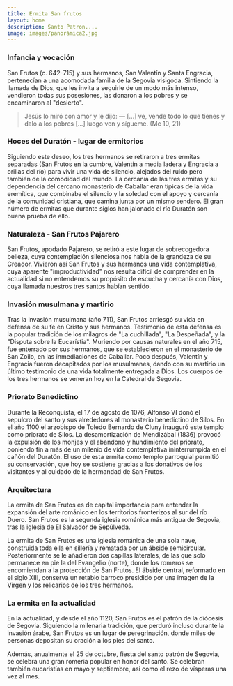```yaml
---
title: Ermita San frutos
layout: home
description: Santo Patron....
image: images/panorámica2.jpg
---
```



### Infancia y vocación

San Frutos (c. 642-715) y sus hermanos, San Valentín y Santa Engracia, pertenecían a una acomodada familia de la Segovia visigoda. Sintiendo la llamada de Dios, que les invita a seguirle de un modo más intenso, vendieron todas sus posesiones, las donaron a los pobres y se encaminaron al "desierto".

> Jesús lo miró con amor y le dijo: ― [...] ve, vende todo lo que tienes y dalo a los pobres [...] luego ven y sígueme. (Mc 10, 21)

### Hoces del Duratón - lugar de ermitorios

Siguiendo este deseo, los tres hermanos se retiraron a tres ermitas separadas (San Frutos en la cumbre, Valentín a media ladera y Engracia a orillas del río) para vivir una vida de silencio, alejados del ruido pero también de la comodidad del mundo. La cercanía de las tres ermitas y su dependencia del cercano monasterio de Caballar eran típicas de la vida eremítica, que combinaba el silencio y la soledad con el apoyo y cercanía de la comunidad cristiana, que camina junta por un mismo sendero. El gran número de ermitas que durante siglos han jalonado el río Duratón son buena prueba de ello.

### Naturaleza - San Frutos Pajarero

San Frutos, apodado Pajarero, se retiró a este lugar de sobrecogedora belleza, cuya contemplación silenciosa nos habla de la grandeza de su Creador. Vivieron así San Frutos y sus hermanos una vida contemplativa, cuya aparente "improductividad" nos resulta difícil de comprender en la actualidad si no entendemos su propósito de escucha y cercanía con Dios, cuya llamada nuestros tres santos habían sentido.

### Invasión musulmana y martirio

Tras la invasión musulmana (año 711), San Frutos arriesgó su vida en defensa de su fe en Cristo y sus hermanos. Testimonio de esta defensa es la popular tradición de los milagros de "La cuchillada", "La Despeñada", y la "Disputa sobre la Eucarístia". Muriendo por causas naturales en el año 715, fue enterrado por sus hermanos, que se establecieron en el monasterio de San Zoilo, en las inmediaciones de Caballar. Poco después, Valentín y Engracia fueron decapitados por los musulmanes, dando con su martirio un último testimonio de una vida totalmente entregada a Dios. Los cuerpos de los tres hermanos se veneran hoy en la Catedral de Segovia.

### Priorato Benedictino

Durante la Reconquista, el 17 de agosto de 1076, Alfonso VI donó el sepulcro del santo y sus alrededores al monasterio benedictino de Silos. En el año 1100 el arzobispo de Toledo Bernardo de Cluny inauguró este templo como priorato de Silos. La desamortización de Mendizábal (1836) provocó la expulsión de los monjes y el abandono y hundimiento del priorato, poniendo fin a más de un milenio de vida contemplativa ininterrumpida en el cañón del Duratón. El uso de esta ermita como templo parroquial permitió su conservación, que hoy se sostiene gracias a los donativos de los visitantes y al cuidado de la hermandad de San Frutos.

### Arquitectura

La ermita de San Frutos es de capital importancia para entender la expansión del arte románico en los territorios fronterizos al sur del río Duero. San Frutos es la segunda iglesia románica más antigua de Segovia, tras la iglesia de El Salvador de Sepúlveda.

La ermita de San Frutos es una iglesia románica de una sola nave, construida toda ella en sillería y rematada por un ábside semicircular. Posteriormente se le añadieron dos capillas laterales, de las que solo permanece en pie la del Evangelio (norte), donde los romeros se encomiendan a la protección de San Frutos. El ábside central, reformado en el siglo XIII, conserva un retablo barroco presidido por una imagen de la Virgen y los relicarios de los tres hermanos.

### La ermita en la actualidad

En la actualidad, y desde el año 1120, San Frutos es el patrón de la diócesis de Segovia. Siguiendo la milenaria tradición, que perduró incluso durante la invasión árabe, San Frutos es un lugar de peregrinación, donde miles de personas depositan su oración a los pies del santo.

Además, anualmente el 25 de octubre, fiesta del santo patrón de Segovia, se celebra una gran romería popular en honor del santo. Se celebran también eucaristías en mayo y septiembre, así como el rezo de vísperas una vez al mes.